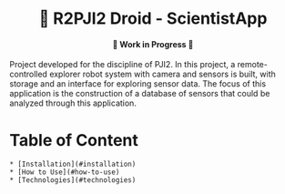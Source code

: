 <h1 align = "center"> 🤖 R2PJI2 Droid - ScientistApp </h1>

<h4 align="center">  🚧  Work in Progress  🚧 </h4>

<p align="left">Project developed for the discipline of PJI2. In this project, a remote-controlled explorer robot system with camera and sensors is built, with storage and an interface for exploring sensor data. The focus of this application is the construction of a database of sensors that could be analyzed through this application.</p>

Table of Content
=================
<!--ts-->
    * [Installation](#installation)
    * [How to Use](#how-to-use)
    * [Technologies](#technologies)
<!--te-->